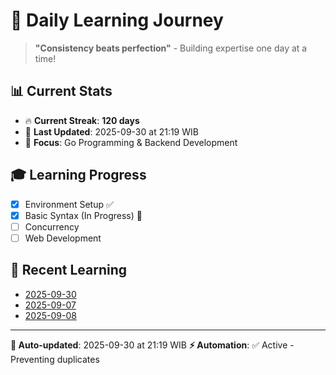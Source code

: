 # 🚀 Daily Learning Journey

> **"Consistency beats perfection"** - Building expertise one day at a time!

## 📊 Current Stats
- 🔥 **Current Streak**: **120 days**
- 📅 **Last Updated**: 2025-09-30 at 21:19 WIB
- 🎯 **Focus**: Go Programming & Backend Development

## 🎓 Learning Progress
- [x] Environment Setup ✅
- [x] Basic Syntax (In Progress) 🔄
- [ ] Concurrency
- [ ] Web Development

## 📖 Recent Learning
- [2025-09-30](learning-log/.md)
- [2025-09-07](learning-log/.md)
- [2025-09-08](learning-log/.md)

---
**🤖 Auto-updated**: 2025-09-30 at 21:19 WIB
**⚡ Automation**: ✅ Active - Preventing duplicates
